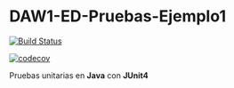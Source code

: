 # DAW1-ED-Pruebas-Ejemplo1

[![Build Status](https://travis-ci.org/Diegocd/DAW1-ED-Pruebas-Ejemplo1.svg?branch=master)](https://travis-ci.org/Diegocd/DAW1-ED-Pruebas-Ejemplo1)


[![codecov](https://codecov.io/gh/Diegocd/DAW1-ED-Pruebas-Ejemplo1/branch/master/graph/badge.svg)](https://codecov.io/gh/Diegocd/DAW1-ED-Pruebas-Ejemplo1)


Pruebas unitarias en **Java** con **JUnit4** 
